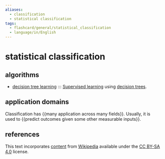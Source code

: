 ```yaml
---
aliases:
  - classification
  - statistical classification
tags:
  - flashcard/general/statistical_classification
  - language/in/English
---
```


# statistical classification

## algorithms

- [decision tree learning](decision%20tree%20learning.md) ::: [Supervised learning](supervised%20learning.md) using [decision trees](decision%20tree.md). <!--SR:!2024-07-12,70,310!2024-06-22,54,310-->

## application domains

Classification has {{many application across many fields}}. Usually, it is used to {{predict outcomes given some other measurable inputs}}. <!--SR:!2024-10-12,124,290!2024-09-29,115,290-->

## references

This text incorporates [content](https://en.wikipedia.org/wiki/statistical_classification) from [Wikipedia](Wikipedia.md) available under the [CC BY-SA 4.0](https://creativecommons.org/licenses/by-sa/4.0/) license.
